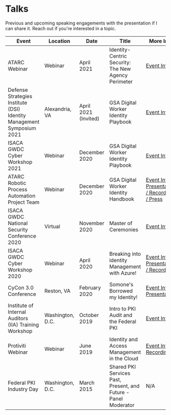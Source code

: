 # Talks

Previous and upcoming speaking engagements with the presentation if I can share it. Reach out if you're interested in a topic.

| Event | Location | Date | Title | More Info |
| ----- | -------- | ---- | ----- | --------- |
| ATARC Webinar | Webinar | April 2021 | Identity-Centric Security: The New Agency Perimeter | [Event Info](2104-ATARCIdentity.md)
| Defense Strategies Institute (DSI) Identity Management Symposium 2021 | Alexandria, VA | April 2021 (Invited) | GSA Digital Worker Identity Playbook | [Event Info](2104-DSIIDMGSADWPlaybook.md)
| ISACA GWDC Cyber Workshop 2021 | Webinar | December 2020 | GSA Digital Worker Identity Playbook | [Event Info](2012-VCWGSADWPlaybook.md)
| ATARC Robotic Process Automation Project Team | Webinar | December 2020 | GSA Digital Worker Identity Handbook | [Event Info / Presentation / Recording / Press](2012-ATARCDWPlaybook.md) |
| ISACA GWDC National Security Conference 2020 | Virtual | November 2020 | Master of Ceremonies | [Event Info](2011-ISACAGWDCNatSec.md)
| ISACA GWDC Cyber Workshop 2020 | Webinar | April 2020 | Breaking into identity Management with Azure! | [Event Info / Presentation / Recording](2004-BreakingIdentity.md) |
| CyCon 3.0 Conference | Reston, VA | February 2020 | Somone's Borrowed my Identity! | [Event Info / Presentation](2002-cycon3.md) |
| Institute of Internal Auditors (IIA) Training Workshop | Washington, D.C. | October 2019 | Intro to PKI Audit and the Federal PKI | [Event Info](1910-pkiaudit.md) |
| Protiviti Webinar | Webinar | June 2019 | Identity and Access Management in the Cloud | [Event Info / Recording](1906-prowebinar.md) |
| Federal PKI Industry Day | Washington, D.C. | March 2015 | Shared PKI Services Past, Present, and Future - Panel Moderator | N/A |
